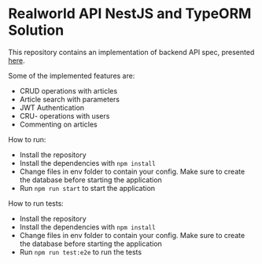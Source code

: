 # Realworld API NestJS and TypeORM Solution

This repository contains an implementation of backend API spec, presented [here](https://realworld-docs.netlify.app/docs/intro).

Some of the implemented features are:

- CRUD operations with articles
- Article search with parameters
- JWT Authentication
- CRU- operations with users
- Commenting on articles

How to run:

- Install the repository
- Install the dependencies with `npm install`
- Change files in env folder to contain your config. Make sure to create the database before starting the application
- Run `npm run start` to start the application

How to run tests:

- Install the repository
- Install the dependencies with `npm install`
- Change files in env folder to contain your config. Make sure to create the database before starting the application
- Run `npm run test:e2e` to run the tests
